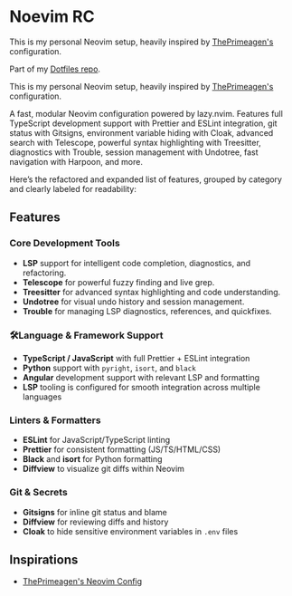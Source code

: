 # Noevim RC

This is my personal Neovim setup, heavily inspired by [ThePrimeagen's](https://github.com/ThePrimeagen/neovimrc) configuration.

Part of my [Dotfiles repo](https://github.com/tkachenko0/dotfiles).

This is my personal Neovim setup, heavily inspired by [ThePrimeagen's](https://github.com/ThePrimeagen/neovimrc) configuration.

A fast, modular Neovim configuration powered by lazy.nvim. Features full TypeScript development support with Prettier and ESLint integration, git status with Gitsigns, environment variable hiding with Cloak, advanced search with Telescope, powerful syntax highlighting with Treesitter, diagnostics with Trouble, session management with Undotree, fast navigation with Harpoon, and more.

Here’s the refactored and expanded list of features, grouped by category and clearly labeled for readability:

## Features

### Core Development Tools

- **LSP** support for intelligent code completion, diagnostics, and refactoring.
- **Telescope** for powerful fuzzy finding and live grep.
- **Treesitter** for advanced syntax highlighting and code understanding.
- **Undotree** for visual undo history and session management.
- **Trouble** for managing LSP diagnostics, references, and quickfixes.

### 🛠Language & Framework Support

- **TypeScript / JavaScript** with full Prettier + ESLint integration
- **Python** support with `pyright`, `isort`, and `black`
- **Angular** development support with relevant LSP and formatting
- **LSP** tooling is configured for smooth integration across multiple languages

### Linters & Formatters

- **ESLint** for JavaScript/TypeScript linting
- **Prettier** for consistent formatting (JS/TS/HTML/CSS)
- **Black** and **isort** for Python formatting
- **Diffview** to visualize git diffs within Neovim

### Git & Secrets

- **Gitsigns** for inline git status and blame
- **Diffview** for reviewing diffs and history
- **Cloak** to hide sensitive environment variables in `.env` files

## Inspirations

- [ThePrimeagen's Neovim Config](https://github.com/ThePrimeagen/neovimrc)
